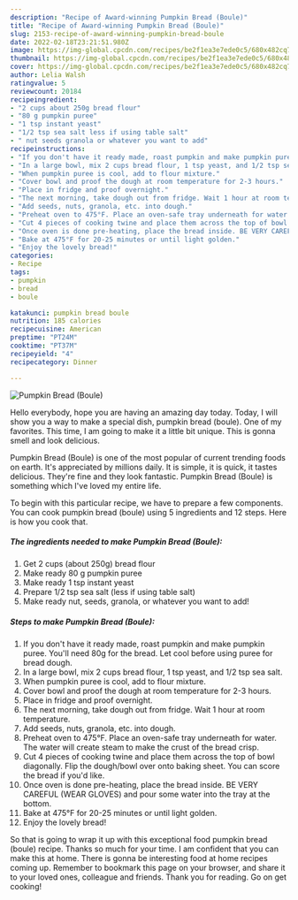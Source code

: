 ```yaml
---
description: "Recipe of Award-winning Pumpkin Bread (Boule)"
title: "Recipe of Award-winning Pumpkin Bread (Boule)"
slug: 2153-recipe-of-award-winning-pumpkin-bread-boule
date: 2022-02-18T23:21:51.980Z
image: https://img-global.cpcdn.com/recipes/be2f1ea3e7ede0c5/680x482cq70/pumpkin-bread-boule-recipe-main-photo.jpg
thumbnail: https://img-global.cpcdn.com/recipes/be2f1ea3e7ede0c5/680x482cq70/pumpkin-bread-boule-recipe-main-photo.jpg
cover: https://img-global.cpcdn.com/recipes/be2f1ea3e7ede0c5/680x482cq70/pumpkin-bread-boule-recipe-main-photo.jpg
author: Lelia Walsh
ratingvalue: 5
reviewcount: 20184
recipeingredient:
- "2 cups about 250g bread flour"
- "80 g pumpkin puree"
- "1 tsp instant yeast"
- "1/2 tsp sea salt less if using table salt"
- " nut seeds granola or whatever you want to add"
recipeinstructions:
- "If you don't have it ready made, roast pumpkin and make pumpkin puree. You'll need 80g for the bread. Let cool before using puree for bread dough."
- "In a large bowl, mix 2 cups bread flour, 1 tsp yeast, and 1/2 tsp sea salt."
- "When pumpkin puree is cool, add to flour mixture."
- "Cover bowl and proof the dough at room temperature for 2-3 hours."
- "Place in fridge and proof overnight."
- "The next morning, take dough out from fridge. Wait 1 hour at room temperature."
- "Add seeds, nuts, granola, etc. into dough."
- "Preheat oven to 475°F. Place an oven-safe tray underneath for water. The water will create steam to make the crust of the bread crisp."
- "Cut 4 pieces of cooking twine and place them across the top of bowl diagonally. Flip the dough/bowl over onto baking sheet. You can score the bread if you'd like."
- "Once oven is done pre-heating, place the bread inside. BE VERY CAREFUL (WEAR GLOVES) and pour some water into the tray at the bottom."
- "Bake at 475°F for 20-25 minutes or until light golden."
- "Enjoy the lovely bread!"
categories:
- Recipe
tags:
- pumpkin
- bread
- boule

katakunci: pumpkin bread boule 
nutrition: 185 calories
recipecuisine: American
preptime: "PT24M"
cooktime: "PT37M"
recipeyield: "4"
recipecategory: Dinner

---
```



![Pumpkin Bread (Boule)](https://img-global.cpcdn.com/recipes/be2f1ea3e7ede0c5/680x482cq70/pumpkin-bread-boule-recipe-main-photo.jpg)

Hello everybody, hope you are having an amazing day today. Today, I will show you a way to make a special dish, pumpkin bread (boule). One of my favorites. This time, I am going to make it a little bit unique. This is gonna smell and look delicious.

Pumpkin Bread (Boule) is one of the most popular of current trending foods on earth. It's appreciated by millions daily. It is simple, it is quick, it tastes delicious. They're fine and they look fantastic. Pumpkin Bread (Boule) is something which I've loved my entire life.




To begin with this particular recipe, we have to prepare a few components. You can cook pumpkin bread (boule) using 5 ingredients and 12 steps. Here is how you cook that.

<!--inarticleads1-->

##### The ingredients needed to make Pumpkin Bread (Boule):

1. Get 2 cups (about 250g) bread flour
1. Make ready 80 g pumpkin puree
1. Make ready 1 tsp instant yeast
1. Prepare 1/2 tsp sea salt (less if using table salt)
1. Make ready  nut, seeds, granola, or whatever you want to add!




<!--inarticleads2-->

##### Steps to make Pumpkin Bread (Boule):

1. If you don't have it ready made, roast pumpkin and make pumpkin puree. You'll need 80g for the bread. Let cool before using puree for bread dough.
1. In a large bowl, mix 2 cups bread flour, 1 tsp yeast, and 1/2 tsp sea salt.
1. When pumpkin puree is cool, add to flour mixture.
1. Cover bowl and proof the dough at room temperature for 2-3 hours.
1. Place in fridge and proof overnight.
1. The next morning, take dough out from fridge. Wait 1 hour at room temperature.
1. Add seeds, nuts, granola, etc. into dough.
1. Preheat oven to 475°F. Place an oven-safe tray underneath for water. The water will create steam to make the crust of the bread crisp.
1. Cut 4 pieces of cooking twine and place them across the top of bowl diagonally. Flip the dough/bowl over onto baking sheet. You can score the bread if you'd like.
1. Once oven is done pre-heating, place the bread inside. BE VERY CAREFUL (WEAR GLOVES) and pour some water into the tray at the bottom.
1. Bake at 475°F for 20-25 minutes or until light golden.
1. Enjoy the lovely bread!




So that is going to wrap it up with this exceptional food pumpkin bread (boule) recipe. Thanks so much for your time. I am confident that you can make this at home. There is gonna be interesting food at home recipes coming up. Remember to bookmark this page on your browser, and share it to your loved ones, colleague and friends. Thank you for reading. Go on get cooking!
